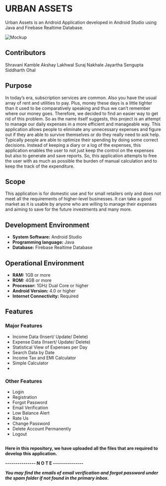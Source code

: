 # URBAN ASSETS
Urban Assets is an Android Application developed in Android Studio using Java and Firebase Realtime Database.

![Mockup](https://user-images.githubusercontent.com/68781375/124804864-60522d80-df78-11eb-8686-fd39c9cfed8a.jpg)

## Contributors

Shravani Kamble
Akshay Lakhwal
Suraj Nakhale
Jayartha Sengupta
Siddharth Ohal

## Purpose
In today’s era, subscription services are common. Also you have the usual array of rent and 
utilities to pay. Plus, money these days is a little tighter than it used to be comparatively 
speaking and thus we can’t remember where our money goes.
Therefore, we decided to find an easier way to get rid of this problem. So as the name itself 
suggests, this project is an attempt to manage our daily expenses in a more efficient and manageable way.
This application allows people to eliminate any unnecessary expenses and figure out if they 
are able to survive themselves or do they really need to ask help. Typically people are able to optimize 
their spending by doing some correct decisions.
Instead of keeping a diary or a log of the expenses, this application enables the user to 
not just keep the control on the expenses but also to generate and save reports. So, this application attempts
to free the user with as much as possible the burden of manual calculation and to keep the track of the expenditure.

## Scope
This application is for domestic use and for small retailers only and does not meet all the requirements of higher-level businesses.
It can take a good market as it is usable by anyone who are willing to 
manage their expenses and aiming to save for the future investments and many more.

## Development Environment
* __System Software:__ Android Studio
* __Programming language:__ Java
* __Database:__ Firebase Realtime Database

## Operational Environment
* __RAM:__ 1GB or more
* __ROM:__ 4GB or more
* __Processor:__ 1GHz Dual Core or higher
* __Android Version:__ 4.0 or higher
* __Internet Connectivity:__ Required

## Features
### Major Features
* Income Data (Insert/ Update/ Delete)
* Expense Data (Insert/ Update/ Delete)
* Statistical View of Expenses per Day
* Search Data by Date
* Income Tax and EMI Calculator
* Simple Calculator
* 
### Other Features
* Login
* Registration
* Forgot Password
* Email Verification 
* Low Balance Alert
* Rate Us
* Change Password
* Delete Account Permanently
* Logout

## 
__Here in this repository, we have uploaded all the files that are required to develop this application.__


**---------------  N  O  T  E  ---------------**

***You may find the emails of email verification and forgot password under the spam folder if not found in the primary inbox.***
 
